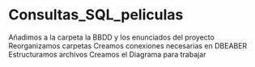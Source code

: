 # Consultas_SQL_peliculas
Añadimos a la carpeta la BBDD y los enunciados del proyecto 
Reorganizamos carpetas
Creamos conexiones necesarias en DBEABER
Estructuramos archivos
Creamos el Diagrama para trabajar

